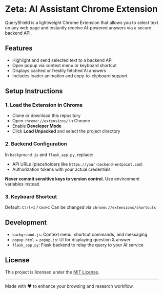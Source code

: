 # Zeta: AI Assistant Chrome Extension

QueryShield is a lightweight Chrome Extension that allows you to select text on any web page and instantly receive AI-powered answers via a secure backend API.

## Features

* Highlight and send selected text to a backend API
* Open popup via context menu or keyboard shortcut
* Displays cached or freshly fetched AI answers
* Includes loader animation and copy-to-clipboard support

## Setup Instructions

### 1. Load the Extension in Chrome

* Clone or download this repository
* Open `chrome://extensions/` in Chrome
* Enable **Developer Mode**
* Click **Load Unpacked** and select the project directory

### 2. Backend Configuration

In `background.js` and `flask_app.py`, replace:

* API URLs (placeholders like `https://your-backend-endpoint.com`)
* Authorization tokens with your actual credentials

**Never commit sensitive keys to version control.** Use environment variables instead.

### 3. Keyboard Shortcut

Default: `Ctrl+I` / `Cmd+I`
Can be changed via `chrome://extensions/shortcuts`

## Development

* `background.js`: Context menu, shortcut commands, and messaging
* `popup.html` + `popup.js`: UI for displaying question & answer
* `flask_app.py`: Flask backend to relay the query to your AI service

## License

This project is licensed under the [MIT License](./LICENSE).

---

Made with ❤️ to enhance your browsing and research workflow.
